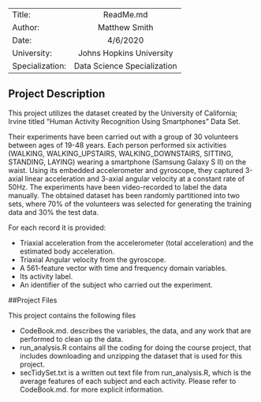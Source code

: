 |         |            |  
| ------------- |:-------------:|
| Title:     | ReadMe.md |
| Author:     | Matthew Smith      |
| Date: | 4/6/2020   |
| University:      |Johns Hopkins University           |
|Specialization:       |  Data Science Specialization           |

## Project Description
This project utilizes the dataset created by the University of California; Irvine titled “Human Activity Recognition Using Smartphones” Data Set. 

Their experiments have been carried out with a group of 30 volunteers between ages of 19-48 years. Each person performed six activities (WALKING, WALKING_UPSTAIRS, WALKING_DOWNSTAIRS, SITTING, STANDING, LAYING) wearing a smartphone (Samsung Galaxy S II) on the waist. Using its embedded accelerometer and gyroscope, they captured 3-axial linear acceleration and 3-axial angular velocity at a constant rate of 50Hz. The experiments have been video-recorded to label the data manually. The obtained dataset has been randomly partitioned into two sets, where 70% of the volunteers was selected for generating the training data and 30% the test data.

For each record it is provided:

* Triaxial acceleration from the accelerometer (total acceleration) and the estimated body acceleration.
* Triaxial Angular velocity from the gyroscope. 
* A 561-feature vector with time and frequency domain variables. 
* Its activity label. 
* An identifier of the subject who carried out the experiment.


##Project Files

This project contains the following files
* CodeBook.md. describes the variables, the data, and any work that are performed to clean up the data.
* run_analysis.R contains all the coding for doing the course project, that includes downloading and unzipping the dataset that is used for this project.
* secTidySet.txt is a written out text file from run_analysis.R, which is the average features of each subject and each activity. Please refer to CodeBook.md. for more explicit information.


